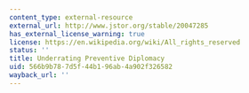 ```yaml
---
content_type: external-resource
external_url: http://www.jstor.org/stable/20047285
has_external_license_warning: true
license: https://en.wikipedia.org/wiki/All_rights_reserved
status: ''
title: Underrating Preventive Diplomacy
uid: 566b9b78-7d5f-44b1-96ab-4a902f326582
wayback_url: ''
---
```

